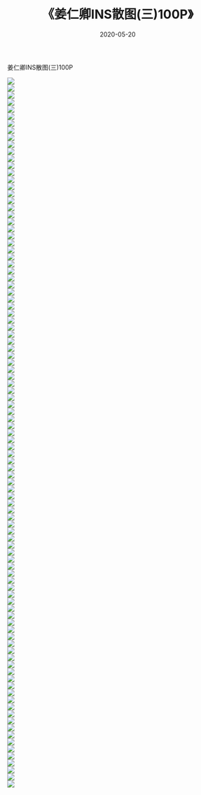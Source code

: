 ﻿---
layout: post
title:  《姜仁卿INS散图(三)100P》
date:   2020-05-20
img: http://pic.660000.xyz/1:/性感/2020/姜仁卿INS散图(三)100P/000.jpg
categories: [美女, 清纯, 唯美]
---

姜仁卿INS散图(三)100P

  ![](http://pic.660000.xyz/1:/性感/2020/姜仁卿INS散图(三)100P/001.jpg) <br> ![](http://pic.660000.xyz/1:/性感/2020/姜仁卿INS散图(三)100P/002.jpg) <br> ![](http://pic.660000.xyz/1:/性感/2020/姜仁卿INS散图(三)100P/003.jpg) <br> ![](http://pic.660000.xyz/1:/性感/2020/姜仁卿INS散图(三)100P/004.jpg) <br> ![](http://pic.660000.xyz/1:/性感/2020/姜仁卿INS散图(三)100P/005.jpg) <br> ![](http://pic.660000.xyz/1:/性感/2020/姜仁卿INS散图(三)100P/006.jpg) <br> ![](http://pic.660000.xyz/1:/性感/2020/姜仁卿INS散图(三)100P/007.jpg) <br> ![](http://pic.660000.xyz/1:/性感/2020/姜仁卿INS散图(三)100P/008.jpg) <br> ![](http://pic.660000.xyz/1:/性感/2020/姜仁卿INS散图(三)100P/009.jpg) <br> ![](http://pic.660000.xyz/1:/性感/2020/姜仁卿INS散图(三)100P/010.jpg) <br> ![](http://pic.660000.xyz/1:/性感/2020/姜仁卿INS散图(三)100P/011.jpg) <br> ![](http://pic.660000.xyz/1:/性感/2020/姜仁卿INS散图(三)100P/012.jpg) <br> ![](http://pic.660000.xyz/1:/性感/2020/姜仁卿INS散图(三)100P/013.jpg) <br> ![](http://pic.660000.xyz/1:/性感/2020/姜仁卿INS散图(三)100P/014.jpg) <br> ![](http://pic.660000.xyz/1:/性感/2020/姜仁卿INS散图(三)100P/015.jpg) <br> ![](http://pic.660000.xyz/1:/性感/2020/姜仁卿INS散图(三)100P/016.jpg) <br> ![](http://pic.660000.xyz/1:/性感/2020/姜仁卿INS散图(三)100P/017.jpg) <br> ![](http://pic.660000.xyz/1:/性感/2020/姜仁卿INS散图(三)100P/018.jpg) <br> ![](http://pic.660000.xyz/1:/性感/2020/姜仁卿INS散图(三)100P/019.jpg) <br> ![](http://pic.660000.xyz/1:/性感/2020/姜仁卿INS散图(三)100P/020.jpg) <br> ![](http://pic.660000.xyz/1:/性感/2020/姜仁卿INS散图(三)100P/021.jpg) <br> ![](http://pic.660000.xyz/1:/性感/2020/姜仁卿INS散图(三)100P/022.jpg) <br> ![](http://pic.660000.xyz/1:/性感/2020/姜仁卿INS散图(三)100P/023.jpg) <br> ![](http://pic.660000.xyz/1:/性感/2020/姜仁卿INS散图(三)100P/024.jpg) <br> ![](http://pic.660000.xyz/1:/性感/2020/姜仁卿INS散图(三)100P/025.jpg) <br> ![](http://pic.660000.xyz/1:/性感/2020/姜仁卿INS散图(三)100P/026.jpg) <br> ![](http://pic.660000.xyz/1:/性感/2020/姜仁卿INS散图(三)100P/027.jpg) <br> ![](http://pic.660000.xyz/1:/性感/2020/姜仁卿INS散图(三)100P/028.jpg) <br> ![](http://pic.660000.xyz/1:/性感/2020/姜仁卿INS散图(三)100P/029.jpg) <br> ![](http://pic.660000.xyz/1:/性感/2020/姜仁卿INS散图(三)100P/030.jpg) <br> ![](http://pic.660000.xyz/1:/性感/2020/姜仁卿INS散图(三)100P/031.jpg) <br> ![](http://pic.660000.xyz/1:/性感/2020/姜仁卿INS散图(三)100P/032.jpg) <br> ![](http://pic.660000.xyz/1:/性感/2020/姜仁卿INS散图(三)100P/033.jpg) <br> ![](http://pic.660000.xyz/1:/性感/2020/姜仁卿INS散图(三)100P/034.jpg) <br> ![](http://pic.660000.xyz/1:/性感/2020/姜仁卿INS散图(三)100P/035.jpg) <br> ![](http://pic.660000.xyz/1:/性感/2020/姜仁卿INS散图(三)100P/036.jpg) <br> ![](http://pic.660000.xyz/1:/性感/2020/姜仁卿INS散图(三)100P/037.jpg) <br> ![](http://pic.660000.xyz/1:/性感/2020/姜仁卿INS散图(三)100P/038.jpg) <br> ![](http://pic.660000.xyz/1:/性感/2020/姜仁卿INS散图(三)100P/039.jpg) <br> ![](http://pic.660000.xyz/1:/性感/2020/姜仁卿INS散图(三)100P/040.jpg) <br> ![](http://pic.660000.xyz/1:/性感/2020/姜仁卿INS散图(三)100P/041.jpg) <br> ![](http://pic.660000.xyz/1:/性感/2020/姜仁卿INS散图(三)100P/042.jpg) <br> ![](http://pic.660000.xyz/1:/性感/2020/姜仁卿INS散图(三)100P/043.jpg) <br> ![](http://pic.660000.xyz/1:/性感/2020/姜仁卿INS散图(三)100P/044.jpg) <br> ![](http://pic.660000.xyz/1:/性感/2020/姜仁卿INS散图(三)100P/045.jpg) <br> ![](http://pic.660000.xyz/1:/性感/2020/姜仁卿INS散图(三)100P/046.jpg) <br> ![](http://pic.660000.xyz/1:/性感/2020/姜仁卿INS散图(三)100P/047.jpg) <br> ![](http://pic.660000.xyz/1:/性感/2020/姜仁卿INS散图(三)100P/048.jpg) <br> ![](http://pic.660000.xyz/1:/性感/2020/姜仁卿INS散图(三)100P/049.jpg) <br> ![](http://pic.660000.xyz/1:/性感/2020/姜仁卿INS散图(三)100P/050.jpg) <br> ![](http://pic.660000.xyz/1:/性感/2020/姜仁卿INS散图(三)100P/051.jpg) <br> ![](http://pic.660000.xyz/1:/性感/2020/姜仁卿INS散图(三)100P/052.jpg) <br> ![](http://pic.660000.xyz/1:/性感/2020/姜仁卿INS散图(三)100P/053.jpg) <br> ![](http://pic.660000.xyz/1:/性感/2020/姜仁卿INS散图(三)100P/054.jpg) <br> ![](http://pic.660000.xyz/1:/性感/2020/姜仁卿INS散图(三)100P/055.jpg) <br> ![](http://pic.660000.xyz/1:/性感/2020/姜仁卿INS散图(三)100P/056.jpg) <br> ![](http://pic.660000.xyz/1:/性感/2020/姜仁卿INS散图(三)100P/057.jpg) <br> ![](http://pic.660000.xyz/1:/性感/2020/姜仁卿INS散图(三)100P/058.jpg) <br> ![](http://pic.660000.xyz/1:/性感/2020/姜仁卿INS散图(三)100P/059.jpg) <br> ![](http://pic.660000.xyz/1:/性感/2020/姜仁卿INS散图(三)100P/060.jpg) <br> ![](http://pic.660000.xyz/1:/性感/2020/姜仁卿INS散图(三)100P/061.jpg) <br> ![](http://pic.660000.xyz/1:/性感/2020/姜仁卿INS散图(三)100P/062.jpg) <br> ![](http://pic.660000.xyz/1:/性感/2020/姜仁卿INS散图(三)100P/063.jpg) <br> ![](http://pic.660000.xyz/1:/性感/2020/姜仁卿INS散图(三)100P/064.jpg) <br> ![](http://pic.660000.xyz/1:/性感/2020/姜仁卿INS散图(三)100P/065.jpg) <br> ![](http://pic.660000.xyz/1:/性感/2020/姜仁卿INS散图(三)100P/066.jpg) <br> ![](http://pic.660000.xyz/1:/性感/2020/姜仁卿INS散图(三)100P/067.jpg) <br> ![](http://pic.660000.xyz/1:/性感/2020/姜仁卿INS散图(三)100P/068.jpg) <br> ![](http://pic.660000.xyz/1:/性感/2020/姜仁卿INS散图(三)100P/069.jpg) <br> ![](http://pic.660000.xyz/1:/性感/2020/姜仁卿INS散图(三)100P/070.jpg) <br> ![](http://pic.660000.xyz/1:/性感/2020/姜仁卿INS散图(三)100P/071.jpg) <br> ![](http://pic.660000.xyz/1:/性感/2020/姜仁卿INS散图(三)100P/072.jpg) <br> ![](http://pic.660000.xyz/1:/性感/2020/姜仁卿INS散图(三)100P/073.jpg) <br> ![](http://pic.660000.xyz/1:/性感/2020/姜仁卿INS散图(三)100P/074.jpg) <br> ![](http://pic.660000.xyz/1:/性感/2020/姜仁卿INS散图(三)100P/075.jpg) <br> ![](http://pic.660000.xyz/1:/性感/2020/姜仁卿INS散图(三)100P/076.jpg) <br> ![](http://pic.660000.xyz/1:/性感/2020/姜仁卿INS散图(三)100P/077.jpg) <br> ![](http://pic.660000.xyz/1:/性感/2020/姜仁卿INS散图(三)100P/078.jpg) <br> ![](http://pic.660000.xyz/1:/性感/2020/姜仁卿INS散图(三)100P/079.jpg) <br> ![](http://pic.660000.xyz/1:/性感/2020/姜仁卿INS散图(三)100P/080.jpg) <br> ![](http://pic.660000.xyz/1:/性感/2020/姜仁卿INS散图(三)100P/081.jpg) <br> ![](http://pic.660000.xyz/1:/性感/2020/姜仁卿INS散图(三)100P/082.jpg) <br> ![](http://pic.660000.xyz/1:/性感/2020/姜仁卿INS散图(三)100P/083.jpg) <br> ![](http://pic.660000.xyz/1:/性感/2020/姜仁卿INS散图(三)100P/084.jpg) <br> ![](http://pic.660000.xyz/1:/性感/2020/姜仁卿INS散图(三)100P/085.jpg) <br> ![](http://pic.660000.xyz/1:/性感/2020/姜仁卿INS散图(三)100P/086.jpg) <br> ![](http://pic.660000.xyz/1:/性感/2020/姜仁卿INS散图(三)100P/087.jpg) <br> ![](http://pic.660000.xyz/1:/性感/2020/姜仁卿INS散图(三)100P/088.jpg) <br> ![](http://pic.660000.xyz/1:/性感/2020/姜仁卿INS散图(三)100P/089.jpg) <br> ![](http://pic.660000.xyz/1:/性感/2020/姜仁卿INS散图(三)100P/090.jpg) <br> ![](http://pic.660000.xyz/1:/性感/2020/姜仁卿INS散图(三)100P/091.jpg) <br> ![](http://pic.660000.xyz/1:/性感/2020/姜仁卿INS散图(三)100P/092.jpg) <br> ![](http://pic.660000.xyz/1:/性感/2020/姜仁卿INS散图(三)100P/093.jpg) <br> ![](http://pic.660000.xyz/1:/性感/2020/姜仁卿INS散图(三)100P/094.jpg) <br> ![](http://pic.660000.xyz/1:/性感/2020/姜仁卿INS散图(三)100P/095.jpg) <br> ![](http://pic.660000.xyz/1:/性感/2020/姜仁卿INS散图(三)100P/096.jpg) <br> ![](http://pic.660000.xyz/1:/性感/2020/姜仁卿INS散图(三)100P/097.jpg) <br> ![](http://pic.660000.xyz/1:/性感/2020/姜仁卿INS散图(三)100P/098.jpg) <br> ![](http://pic.660000.xyz/1:/性感/2020/姜仁卿INS散图(三)100P/099.jpg) <br> ![](http://pic.660000.xyz/1:/性感/2020/姜仁卿INS散图(三)100P/100.jpg) <br> ![](http://pic.660000.xyz/1:/性感/2020/姜仁卿INS散图(三)100P/101.jpg) <br>